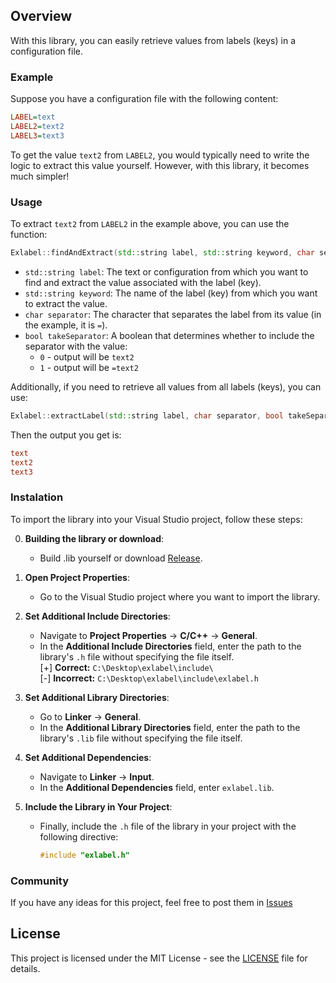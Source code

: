 ## Overview

With this library, you can easily retrieve values from labels (keys) in a configuration file.

### Example

Suppose you have a configuration file with the following content:

```cfg
LABEL=text
LABEL2=text2
LABEL3=text3
```

To get the value `text2` from `LABEL2`, you would typically need to write the logic to extract this value yourself. However, with this library, it becomes much simpler!

### Usage

To extract `text2` from `LABEL2` in the example above, you can use the function:

```cpp
Exlabel::findAndExtract(std::string label, std::string keyword, char separator, bool takeSeparator);
```

- `std::string label`: The text or configuration from which you want to find and extract the value associated with the label (key).
- `std::string keyword`: The name of the label (key) from which you want to extract the value.
- `char separator`: The character that separates the label from its value (in the example, it is `=`).
- `bool takeSeparator`: A boolean that determines whether to include the separator with the value:
  - `0` - output will be `text2`
  - `1` - output will be `=text2`

Additionally, if you need to retrieve all values from all labels (keys), you can use:

```cpp
Exlabel::extractLabel(std::string label, char separator, bool takeSeparator);
```

Then the output you get is:
```cfg
text
text2
text3
```

### Instalation

To import the library into your Visual Studio project, follow these steps:



0. **Building the library or download**:
   - Build .lib yourself or download [Release](https://github.com/exebyt3/exlabel-lib/releases). 

2. **Open Project Properties**:
   - Go to the Visual Studio project where you want to import the library.

3. **Set Additional Include Directories**:
   - Navigate to **Project Properties** -> **C/C++** -> **General**.
   - In the **Additional Include Directories** field, enter the path to the library's `.h` file without specifying the file itself.  
     [+] **Correct:** `C:\Desktop\exlabel\include\`  
     [-] **Incorrect:** `C:\Desktop\exlabel\include\exlabel.h`

4. **Set Additional Library Directories**:
   - Go to **Linker** -> **General**.
   - In the **Additional Library Directories** field, enter the path to the library's `.lib` file without specifying the file itself.

5. **Set Additional Dependencies**:
   - Navigate to **Linker** -> **Input**.
   - In the **Additional Dependencies** field, enter `exlabel.lib`.

6. **Include the Library in Your Project**:
   - Finally, include the `.h` file of the library in your project with the following directive:
     ```cpp
     #include "exlabel.h"
     ```

### Community

If you have any ideas for this project, feel free to post them in [Issues](https://github.com/exebyt3/exlabel-lib/issues)

## License

This project is licensed under the MIT License - see the [LICENSE](LICENSE) file for details.
